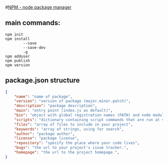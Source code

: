 #[NPM - node package manager](https://www.npmjs.com/)

## main commands:
    npm init
    npm install
            --save
            --save-dev
            -g 
    npm adduser
    npm publish
    npm version

## package.json structure

```JSON
{
    "name": "name of package",
    "version": "version of package (major.minor.patch)",
    "description": "package description", 
    "main": "entry point (index.js as default)",
    "bin": "object with global registration names (PATH) and node module",
    "scripts": "dictionary containing script commands that are run at various times in the lifecycle of your package",
    "files": "array of files to include in your project",
    "keywords": "array of strings, using for search",
    "author": "package author",
    "license": "package license",
    "repository": "specify the place where your code lives",
    "bugs": "the url to your project's issue tracker.",
    "homepage": "the url to the project homepage.",
}
```